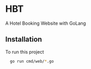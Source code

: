 
# HBT 
A Hotel Booking Website with GoLang

## Installation

To run this project

```bash
  go run cmd/web/*.go
```
    